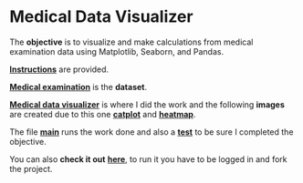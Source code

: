 # Medical Data Visualizer

The **objective** is to visualize and make calculations from medical examination data using Matplotlib, Seaborn, and Pandas.

[**Instructions**](https://github.com/LautaroOchotorena/Data-Analysis-with-Python-Freecodecamp/blob/main/Medical%20Data%20Visualizer/Instructions.md) are provided.

[**Medical examination**](https://github.com/LautaroOchotorena/Data-Analysis-with-Python-Freecodecamp/blob/main/Medical%20Data%20Visualizer/medical_examination.csv) is the **dataset**.

[**Medical data visualizer**](https://github.com/LautaroOchotorena/Data-Analysis-with-Python-Freecodecamp/blob/main/Medical%20Data%20Visualizer/medical_data_visualizer.py) is where I did the work and the following **images** are created due to this one [**catplot**](https://github.com/LautaroOchotorena/Data-Analysis-with-Python-Freecodecamp/blob/main/Medical%20Data%20Visualizer/catplot.png) and [**heatmap**](https://github.com/LautaroOchotorena/Data-Analysis-with-Python-Freecodecamp/blob/main/Medical%20Data%20Visualizer/heatmap.png).

The file [**main**](https://github.com/LautaroOchotorena/Data-Analysis-with-Python-Freecodecamp/blob/main/Medical%20Data%20Visualizer/main.py) runs the work done and also a [**test**](https://github.com/LautaroOchotorena/Data-Analysis-with-Python-Freecodecamp/blob/main/Medical%20Data%20Visualizer/test_module.py) to be sure I completed the objective.

You can also **check it out** [**here**](https://freecodecam-boilerplate-y13p16neijf.ws-us117.gitpod.io/), to run it you have to be logged in and fork the project.
